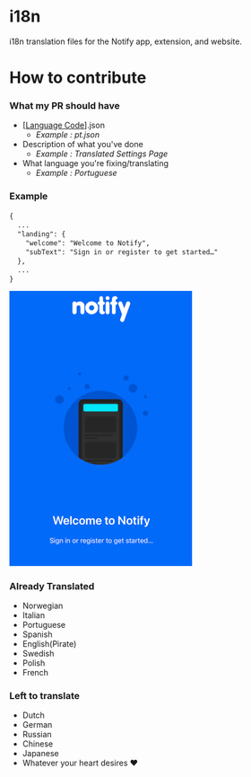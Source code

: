 # i18n
i18n translation files for the Notify app, extension, and website.


# How to contribute

### What my PR should have
 - [[Language Code](http://www.lingoes.net/en/translator/langcode.htm)].json
    - *Example : pt.json*
 - Description of what you've done
    - *Example : Translated Settings Page*
 - What language you're fixing/translating
     - *Example : Portuguese*

### Example
```
{
  ...
  "landing": {
    "welcome": "Welcome to Notify",
    "subText": "Sign in or register to get started…"
  },
  ...
}
```
![Image](./image/example.png)

### Already Translated
- Norwegian
- Italian
- Portuguese
- Spanish
- English(Pirate)
- Swedish
- Polish
- French

### Left to translate
- Dutch
- German
- Russian
- Chinese
- Japanese
- Whatever your heart desires ❤


